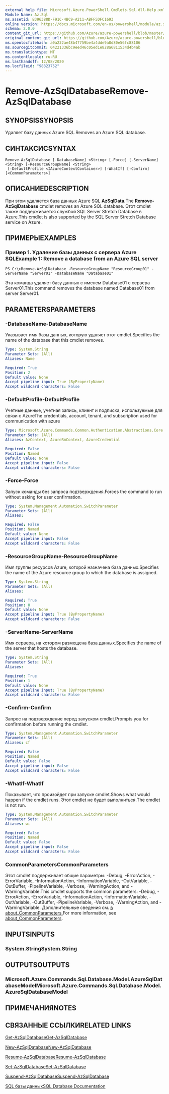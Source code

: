 ```yaml
---
external help file: Microsoft.Azure.PowerShell.Cmdlets.Sql.dll-Help.xml
Module Name: Az.Sql
ms.assetid: B396388D-F91C-4BC9-A211-ABFF5DFC1693
online version: https://docs.microsoft.com/en-us/powershell/module/az.sql/remove-azsqldatabase
schema: 2.0.0
content_git_url: https://github.com/Azure/azure-powershell/blob/master/src/Sql/Sql/help/Remove-AzSqlDatabase.md
original_content_git_url: https://github.com/Azure/azure-powershell/blob/master/src/Sql/Sql/help/Remove-AzSqlDatabase.md
ms.openlocfilehash: a0a232ae48b47759be4a4dde9a8d80e56fc88106
ms.sourcegitcommit: 04221336bc9eed46c05ed1e828a6811534d4b4ab
ms.translationtype: MT
ms.contentlocale: ru-RU
ms.lasthandoff: 12/08/2020
ms.locfileid: "98323752"
---
```

# <span data-ttu-id="08bd2-101">Remove-AzSqlDatabase</span><span class="sxs-lookup"><span data-stu-id="08bd2-101">Remove-AzSqlDatabase</span></span>

## <span data-ttu-id="08bd2-102">SYNOPSIS</span><span class="sxs-lookup"><span data-stu-id="08bd2-102">SYNOPSIS</span></span>
<span data-ttu-id="08bd2-103">Удаляет базу данных Azure SQL.</span><span class="sxs-lookup"><span data-stu-id="08bd2-103">Removes an Azure SQL database.</span></span>

## <span data-ttu-id="08bd2-104">СИНТАКСИС</span><span class="sxs-lookup"><span data-stu-id="08bd2-104">SYNTAX</span></span>

```
Remove-AzSqlDatabase [-DatabaseName] <String> [-Force] [-ServerName] <String> [-ResourceGroupName] <String>
 [-DefaultProfile <IAzureContextContainer>] [-WhatIf] [-Confirm] [<CommonParameters>]
```

## <span data-ttu-id="08bd2-105">ОПИСАНИЕ</span><span class="sxs-lookup"><span data-stu-id="08bd2-105">DESCRIPTION</span></span>
<span data-ttu-id="08bd2-106">При этом удаляется база данных Azure SQL **AzSqlData.**</span><span class="sxs-lookup"><span data-stu-id="08bd2-106">The **Remove-AzSqlDatabase** cmdlet removes an Azure SQL database.</span></span>
<span data-ttu-id="08bd2-107">Этот cmdlet также поддерживается службой SQL Server Stretch Database в Azure.</span><span class="sxs-lookup"><span data-stu-id="08bd2-107">This cmdlet is also supported by the SQL Server Stretch Database service on Azure.</span></span>

## <span data-ttu-id="08bd2-108">ПРИМЕРЫ</span><span class="sxs-lookup"><span data-stu-id="08bd2-108">EXAMPLES</span></span>

### <span data-ttu-id="08bd2-109">Пример 1. Удаление базы данных с сервера Azure SQL</span><span class="sxs-lookup"><span data-stu-id="08bd2-109">Example 1: Remove a database from an Azure SQL server</span></span>
```
PS C:\>Remove-AzSqlDatabase -ResourceGroupName "ResourceGroup01" -ServerName "Server01" -DatabaseName "Database01"
```

<span data-ttu-id="08bd2-110">Эта команда удаляет базу данных с именем Database01 с сервера Server01.</span><span class="sxs-lookup"><span data-stu-id="08bd2-110">This command removes the database named Database01 from server Server01.</span></span>

## <span data-ttu-id="08bd2-111">PARAMETERS</span><span class="sxs-lookup"><span data-stu-id="08bd2-111">PARAMETERS</span></span>

### <span data-ttu-id="08bd2-112">-DatabaseName</span><span class="sxs-lookup"><span data-stu-id="08bd2-112">-DatabaseName</span></span>
<span data-ttu-id="08bd2-113">Указывает имя базы данных, которую удаляет этот cmdlet.</span><span class="sxs-lookup"><span data-stu-id="08bd2-113">Specifies the name of the database that this cmdlet removes.</span></span>

```yaml
Type: System.String
Parameter Sets: (All)
Aliases: Name

Required: True
Position: 2
Default value: None
Accept pipeline input: True (ByPropertyName)
Accept wildcard characters: False
```

### <span data-ttu-id="08bd2-114">-DefaultProfile</span><span class="sxs-lookup"><span data-stu-id="08bd2-114">-DefaultProfile</span></span>
<span data-ttu-id="08bd2-115">Учетные данные, учетная запись, клиент и подписка, используемые для связи с Azure</span><span class="sxs-lookup"><span data-stu-id="08bd2-115">The credentials, account, tenant, and subscription used for communication with azure</span></span>

```yaml
Type: Microsoft.Azure.Commands.Common.Authentication.Abstractions.Core.IAzureContextContainer
Parameter Sets: (All)
Aliases: AzContext, AzureRmContext, AzureCredential

Required: False
Position: Named
Default value: None
Accept pipeline input: False
Accept wildcard characters: False
```

### <span data-ttu-id="08bd2-116">-Force</span><span class="sxs-lookup"><span data-stu-id="08bd2-116">-Force</span></span>
<span data-ttu-id="08bd2-117">Запуск команды без запроса подтверждения.</span><span class="sxs-lookup"><span data-stu-id="08bd2-117">Forces the command to run without asking for user confirmation.</span></span>

```yaml
Type: System.Management.Automation.SwitchParameter
Parameter Sets: (All)
Aliases:

Required: False
Position: Named
Default value: None
Accept pipeline input: False
Accept wildcard characters: False
```

### <span data-ttu-id="08bd2-118">-ResourceGroupName</span><span class="sxs-lookup"><span data-stu-id="08bd2-118">-ResourceGroupName</span></span>
<span data-ttu-id="08bd2-119">Имя группы ресурсов Azure, которой назначена база данных.</span><span class="sxs-lookup"><span data-stu-id="08bd2-119">Specifies the name of the Azure resource group to which the database is assigned.</span></span>

```yaml
Type: System.String
Parameter Sets: (All)
Aliases:

Required: True
Position: 0
Default value: None
Accept pipeline input: True (ByPropertyName)
Accept wildcard characters: False
```

### <span data-ttu-id="08bd2-120">-ServerName</span><span class="sxs-lookup"><span data-stu-id="08bd2-120">-ServerName</span></span>
<span data-ttu-id="08bd2-121">Имя сервера, на котором размещена база данных.</span><span class="sxs-lookup"><span data-stu-id="08bd2-121">Specifies the name of the server that hosts the database.</span></span>

```yaml
Type: System.String
Parameter Sets: (All)
Aliases:

Required: True
Position: 1
Default value: None
Accept pipeline input: True (ByPropertyName)
Accept wildcard characters: False
```

### <span data-ttu-id="08bd2-122">-Confirm</span><span class="sxs-lookup"><span data-stu-id="08bd2-122">-Confirm</span></span>
<span data-ttu-id="08bd2-123">Запрос на подтверждение перед запуском cmdlet.</span><span class="sxs-lookup"><span data-stu-id="08bd2-123">Prompts you for confirmation before running the cmdlet.</span></span>

```yaml
Type: System.Management.Automation.SwitchParameter
Parameter Sets: (All)
Aliases: cf

Required: False
Position: Named
Default value: False
Accept pipeline input: False
Accept wildcard characters: False
```

### <span data-ttu-id="08bd2-124">-WhatIf</span><span class="sxs-lookup"><span data-stu-id="08bd2-124">-WhatIf</span></span>
<span data-ttu-id="08bd2-125">Показывает, что произойдет при запуске cmdlet.</span><span class="sxs-lookup"><span data-stu-id="08bd2-125">Shows what would happen if the cmdlet runs.</span></span>
<span data-ttu-id="08bd2-126">Этот cmdlet не будет выполниться.</span><span class="sxs-lookup"><span data-stu-id="08bd2-126">The cmdlet is not run.</span></span>

```yaml
Type: System.Management.Automation.SwitchParameter
Parameter Sets: (All)
Aliases: wi

Required: False
Position: Named
Default value: False
Accept pipeline input: False
Accept wildcard characters: False
```

### <span data-ttu-id="08bd2-127">CommonParameters</span><span class="sxs-lookup"><span data-stu-id="08bd2-127">CommonParameters</span></span>
<span data-ttu-id="08bd2-128">Этот cmdlet поддерживает общие параметры: -Debug, -ErrorAction, -ErrorVariable, -InformationAction, -InformationVariable, -OutVariable, -OutBuffer, -PipelineVariable, -Verbose, -WarningAction, and -WarningVariable.</span><span class="sxs-lookup"><span data-stu-id="08bd2-128">This cmdlet supports the common parameters: -Debug, -ErrorAction, -ErrorVariable, -InformationAction, -InformationVariable, -OutVariable, -OutBuffer, -PipelineVariable, -Verbose, -WarningAction, and -WarningVariable.</span></span> <span data-ttu-id="08bd2-129">Дополнительные сведения см. [в about_CommonParameters.](http://go.microsoft.com/fwlink/?LinkID=113216)</span><span class="sxs-lookup"><span data-stu-id="08bd2-129">For more information, see [about_CommonParameters](http://go.microsoft.com/fwlink/?LinkID=113216).</span></span>

## <span data-ttu-id="08bd2-130">INPUTS</span><span class="sxs-lookup"><span data-stu-id="08bd2-130">INPUTS</span></span>

### <span data-ttu-id="08bd2-131">System.String</span><span class="sxs-lookup"><span data-stu-id="08bd2-131">System.String</span></span>

## <span data-ttu-id="08bd2-132">OUTPUTS</span><span class="sxs-lookup"><span data-stu-id="08bd2-132">OUTPUTS</span></span>

### <span data-ttu-id="08bd2-133">Microsoft.Azure.Commands.Sql.Database.Model.AzureSqlDatabaseModel</span><span class="sxs-lookup"><span data-stu-id="08bd2-133">Microsoft.Azure.Commands.Sql.Database.Model.AzureSqlDatabaseModel</span></span>

## <span data-ttu-id="08bd2-134">ПРИМЕЧАНИЯ</span><span class="sxs-lookup"><span data-stu-id="08bd2-134">NOTES</span></span>

## <span data-ttu-id="08bd2-135">СВЯЗАННЫЕ ССЫЛКИ</span><span class="sxs-lookup"><span data-stu-id="08bd2-135">RELATED LINKS</span></span>

[<span data-ttu-id="08bd2-136">Get-AzSqlDatabase</span><span class="sxs-lookup"><span data-stu-id="08bd2-136">Get-AzSqlDatabase</span></span>](./Get-AzSqlDatabase.md)

[<span data-ttu-id="08bd2-137">New-AzSqlDatabase</span><span class="sxs-lookup"><span data-stu-id="08bd2-137">New-AzSqlDatabase</span></span>](./New-AzSqlDatabase.md)

[<span data-ttu-id="08bd2-138">Resume-AzSqlDatabase</span><span class="sxs-lookup"><span data-stu-id="08bd2-138">Resume-AzSqlDatabase</span></span>](./Resume-AzSqlDatabase.md)

[<span data-ttu-id="08bd2-139">Set-AzSqlDatabase</span><span class="sxs-lookup"><span data-stu-id="08bd2-139">Set-AzSqlDatabase</span></span>](./Set-AzSqlDatabase.md)

[<span data-ttu-id="08bd2-140">Suspend-AzSqlDatabase</span><span class="sxs-lookup"><span data-stu-id="08bd2-140">Suspend-AzSqlDatabase</span></span>](./Suspend-AzSqlDatabase.md)

[<span data-ttu-id="08bd2-141">SQL базы данных</span><span class="sxs-lookup"><span data-stu-id="08bd2-141">SQL Database Documentation</span></span>](https://docs.microsoft.com/azure/sql-database/)



